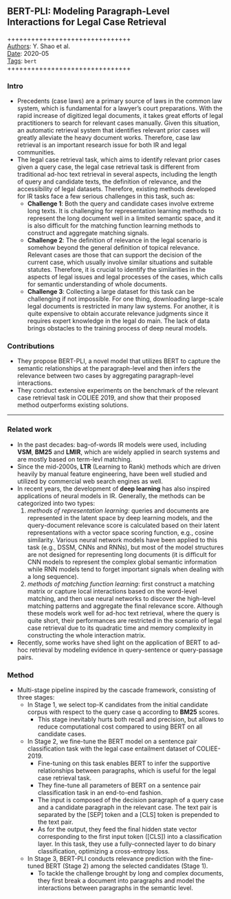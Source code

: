 ## BERT-PLI: Modeling Paragraph-Level Interactions for Legal Case Retrieval

+++++++++++++++++++++++++++++++  
<ins>Authors</ins>: Y. Shao et al.  
<ins>Date</ins>: 2020-05  
<ins>Tags</ins>: `bert`  
+++++++++++++++++++++++++++++++  


### Intro

- Precedents (case laws) are a primary source of laws in the common law system, which is fundamental for a lawyer’s court preparations. With the rapid increase of digitized legal documents, it takes great efforts of legal practitioners to search for relevant cases manually. Given this situation, an automatic retrieval system that identifies relevant prior cases will greatly alleviate the heavy document works. Therefore, case law retrieval is an important research issue for both IR and legal communities.
- The legal case retrieval task, which aims to identify relevant prior cases given a query case, the legal case retrieval task is different from traditional ad-hoc text retrieval in several aspects, including the length of query and candidate texts, the definition of relevance, and the accessibility of legal datasets. Therefore, existing methods developed for IR tasks face a few serious challenges in this task, such as:
  - **Challenge 1**: Both the query and candidate cases involve extreme long texts. It is challenging for representation learning methods to represent the long document well in a limited semantic space, and it is also difficult for the matching function learning methods to construct and aggregate matching signals.
  - **Challenge 2**: The definition of relevance in the legal scenario is somehow beyond the general definition of topical relevance. Relevant cases are those that can support the decision of the current case, which usually involve similar situations and suitable statutes. Therefore, it is crucial to identify the similarities in the aspects of legal issues and legal processes of the cases, which calls for semantic understanding of whole documents.
  - **Challenge 3**: Collecting a large dataset for this task can be challenging if not impossible. For one thing, downloading large-scale legal documents is restricted in many law systems. For another, it is quite expensive to obtain accurate relevance judgments since it requires expert knowledge in the legal do
main. The lack of data brings obstacles to the training process of deep neural models.


### Contributions

- They propose BERT-PLI, a novel model that utilizes BERT to capture the semantic relationships at the paragraph-level and then infers the relevance between two cases by aggregating paragraph-level interactions.
- They conduct extensive experiments on the benchmark of the relevant case retrieval task in COLIEE 2019, and show that their proposed method outperforms existing solutions.

***

### Related work

- In the past decades: bag-of-words IR models were used, including **VSM**, **BM25** and **LMIR**, which are widely applied in search systems and are mostly based on term-levl matching.
- Since the mid-2000s, **LTR** (Learning to Rank) methods which are driven heavily by manual feature engineering, have been well studied and utilized by commercial web search engines as well.
- In recent years, the development of **deep learning** has also inspired applications of neural models in IR. Generally, the methods can be categorized into two types:
  1. *methods of representation learning*: queries and documents are represented in the latent space by deep learning models, and the query-document relevance score is calculated based on their latent representations with a vector space scoring function, e.g., cosine similarity. Various neural network models have been applied to this task (e.g., DSSM, CNNs and RNNs), but most of the model structures are not designed for representing long documents (it is difficult for CNN models to represent the complex global semantic information while RNN models tend to forget important signals when dealing with a long sequence).
  2. *methods of matching function learning*: first construct a matching matrix or capture local interactions based on the word-level matching, and then use neural networks to discover the high-level matching patterns and aggregate the final relevance score. Although these models work well for ad-hoc text retrieval, where the query is quite short, their performances are restricted in the scenario of legal case retrieval due to its quadratic time and memory complexity in constructing the whole interaction matrix.
- Recently, some works have shed light on the application of BERT to ad-hoc retrieval by modeling evidence in query-sentence or query-passage pairs.


### Method

- Multi-stage pipeline inspired by the cascade framework, consisting of three stages:
  - In Stage 1, we select top-K candidates from the initial candidate corpus with respect to the query case q according to **BM25** scores. 
    - This stage inevitably hurts both recall and precision, but allows to reduce computational cost compared to using BERT on all candidate cases.
  - In Stage 2, we fine-tune the BERT model on a sentence pair classification task with the legal case entailment dataset of COLIEE-2019. 
    - Fine-tuning on this task enables BERT to infer the supportive relationships between paragraphs, which is useful for the legal case retrieval task. 
    - They fine-tune all parameters of BERT on a sentence pair classification task in an end-to-end fashion. 
    - The input is composed of the decision paragraph of a query case and a candidate paragraph in the relevant case. The text pair is separated by the [SEP] token and a [CLS] token is prepended to the text pair. 
    - As for the output, they feed the final hidden state vector corresponding to the first input token ([CLS]) into a classification layer. In this task, they use a fully-connected layer to do binary classification, optimizing a cross-entropy loss.
  - In Stage 3, BERT-PLI conducts relevance prediction with the fine-tuned BERT (Stage 2) among the selected candidates (Stage 1).
    - To tackle the challenge brought by long and complex documents, they first break a document into paragraphs and model the interactions between paragraphs in the semantic level.
